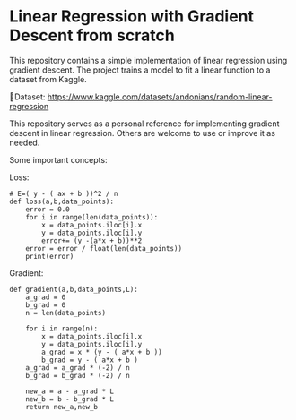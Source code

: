 # Linear Regression with Gradient Descent from scratch 
This repository contains a simple implementation of linear regression using gradient descent. The project trains a model to fit a linear function to a dataset from Kaggle.

📂Dataset: https://www.kaggle.com/datasets/andonians/random-linear-regression

This repository serves as a personal reference for implementing gradient descent in linear regression. Others are welcome to use or improve it as needed.

Some important concepts: 

Loss:
```
# E=( y - ( ax + b ))^2 / n
def loss(a,b,data_points):
    error = 0.0
    for i in range(len(data_points)):
        x = data_points.iloc[i].x
        y = data_points.iloc[i].y
        error+= (y -(a*x + b))**2
    error = error / float(len(data_points))
    print(error)
```

Gradient:
```
def gradient(a,b,data_points,L):
    a_grad = 0
    b_grad = 0
    n = len(data_points)

    for i in range(n):
        x = data_points.iloc[i].x
        y = data_points.iloc[i].y
        a_grad = x * (y - ( a*x + b ))
        b_grad = y - ( a*x + b )
    a_grad = a_grad * (-2) / n
    b_grad = b_grad * (-2) / n

    new_a = a - a_grad * L
    new_b = b - b_grad * L
    return new_a,new_b
```